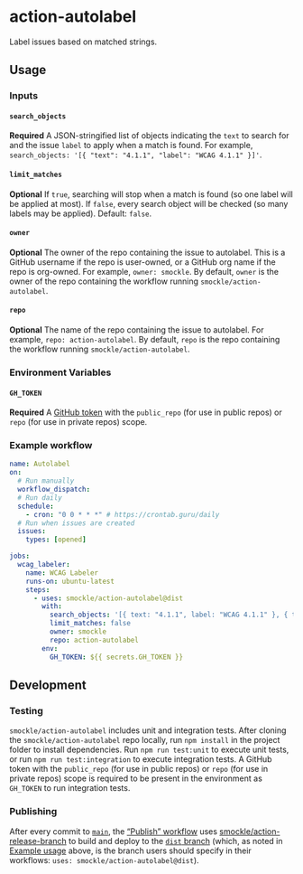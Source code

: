 # action-autolabel

Label issues based on matched strings.

## Usage

### Inputs

#### `search_objects`

**Required** A JSON-stringified list of objects indicating the `text` to search for and the issue `label` to apply when a match is found. For example, `search_objects: '[{ "text": "4.1.1", "label": "WCAG 4.1.1" }]'`.

#### `limit_matches`

**Optional** If `true`, searching will stop when a match is found (so one label will be applied at most). If `false`, every search object will be checked (so many labels may be applied). Default: `false`.

#### `owner`

**Optional** The owner of the repo containing the issue to autolabel. This is a GitHub username if the repo is user-owned, or a GitHub org name if the repo is org-owned. For example, `owner: smockle`. By default, `owner` is the owner of the repo containing the workflow running `smockle/action-autolabel`.

#### `repo`

**Optional** The name of the repo containing the issue to autolabel. For example, `repo: action-autolabel`. By default, `repo` is the repo containing the workflow running `smockle/action-autolabel`.

### Environment Variables

#### `GH_TOKEN`

**Required** A [GitHub token](https://docs.github.com/en/github/authenticating-to-github/keeping-your-account-and-data-secure/creating-a-personal-access-token) with the `public_repo` (for use in public repos) or `repo` (for use in private repos) scope.

### Example workflow

```YAML
name: Autolabel
on:
  # Run manually
  workflow_dispatch:
  # Run daily
  schedule:
    - cron: "0 0 * * *" # https://crontab.guru/daily
  # Run when issues are created
  issues:
    types: [opened]

jobs:
  wcag_labeler:
    name: WCAG Labeler
    runs-on: ubuntu-latest
    steps:
      - uses: smockle/action-autolabel@dist
        with:
          search_objects: '[{ text: "4.1.1", label: "WCAG 4.1.1" }, { text: "4.1.2", label: "4.1.2" }]'
          limit_matches: false
          owner: smockle
          repo: action-autolabel
        env:
          GH_TOKEN: ${{ secrets.GH_TOKEN }}
```

## Development

### Testing

`smockle/action-autolabel` includes unit and integration tests. After cloning the `smockle/action-autolabel` repo locally, run `npm install` in the project folder to install dependencies. Run `npm run test:unit` to execute unit tests, or run `npm run test:integration` to execute integration tests. A GitHub token with the `public_repo` (for use in public repos) or `repo` (for use in private repos) scope is required to be present in the environment as `GH_TOKEN` to run integration tests.

### Publishing

After every commit to [`main`](https://github.com/smockle/action-autolabel/tree/main), the [“Publish” workflow](https://github.com/smockle/action-autolabel/blob/main/.github/workflows/publish.yml) uses [smockle/action-release-branch](https://github.com/smockle/action-release-branch) to build and deploy to the [`dist` branch](https://github.com/smockle/action-autolabel/tree/dist) (which, as noted in [Example usage](#example-usage) above, is the branch users should specify in their workflows: `uses: smockle/action-autolabel@dist`).
